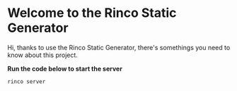 # Welcome to the Rinco Static Generator
Hi, thanks to use the Rinco Static Generator, there's somethings you need to know about this project.  

 **Run the code below to start the server**

    rinco server
